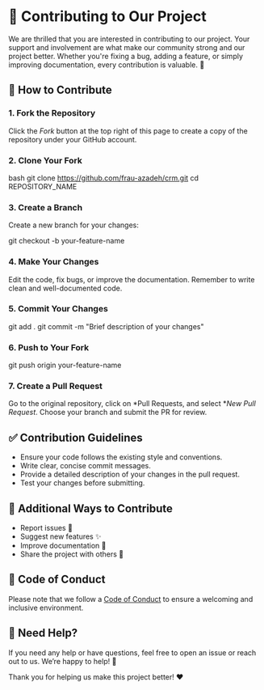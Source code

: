 # 🚀 Contributing to Our Project

We are thrilled that you are interested in contributing to our project. Your support and involvement are what make our community strong and our project better. Whether you're fixing a bug, adding a feature, or simply improving documentation, every contribution is valuable. 💪

## 📝 How to Contribute

### 1. Fork the Repository
Click the *Fork* button at the top right of this page to create a copy of the repository under your GitHub account.

### 2. Clone Your Fork
bash
git clone https://github.com/frau-azadeh/crm.git
cd REPOSITORY_NAME


### 3. Create a Branch
Create a new branch for your changes:

git checkout -b your-feature-name


### 4. Make Your Changes
Edit the code, fix bugs, or improve the documentation. Remember to write clean and well-documented code.

### 5. Commit Your Changes

git add .
git commit -m "Brief description of your changes"


### 6. Push to Your Fork

git push origin your-feature-name


### 7. Create a Pull Request
Go to the original repository, click on *Pull Requests, and select **New Pull Request*. Choose your branch and submit the PR for review.

## ✅ Contribution Guidelines
- Ensure your code follows the existing style and conventions.
- Write clear, concise commit messages.
- Provide a detailed description of your changes in the pull request.
- Test your changes before submitting.

## 🌟 Additional Ways to Contribute
- Report issues 🐛
- Suggest new features ✨
- Improve documentation 📖
- Share the project with others 💬

## 🤝 Code of Conduct
Please note that we follow a [Code of Conduct](CODE_OF_CONDUCT.md) to ensure a welcoming and inclusive environment.

## 💬 Need Help?
If you need any help or have questions, feel free to open an issue or reach out to us. We’re happy to help! 🚀

Thank you for helping us make this project better! ❤️
